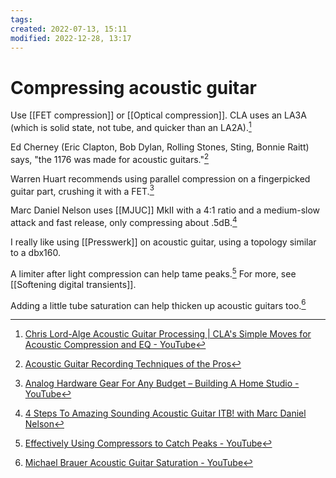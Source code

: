 ```yaml
---
tags: 
created: 2022-07-13, 15:11
modified: 2022-12-28, 13:17
---
```


# Compressing acoustic guitar
Use [[FET compression]] or [[Optical compression]]. CLA uses an LA3A (which is solid state, not tube, and quicker than an LA2A).[^1]

Ed Cherney (Eric Clapton, Bob Dylan, Rolling Stones, Sting, Bonnie Raitt) says, "the 1176 was made for acoustic guitars."[^2]

Warren Huart recommends using parallel compression on a fingerpicked guitar part, crushing it with a FET.[^3]

Marc Daniel Nelson uses [[MJUC]] MkII with a 4:1 ratio and a medium-slow attack and fast release, only compressing about .5dB.[^4]

I really like using [[Presswerk]] on acoustic guitar, using a topology similar to a dbx160.

A limiter after light compression can help tame peaks.[^6] For more, see [[Softening digital transients]].

Adding a little tube saturation can help thicken up acoustic guitars too.[^5]

[^1]: [Chris Lord-Alge Acoustic Guitar Processing | CLA's Simple Moves for Acoustic Compression and EQ - YouTube](https://youtu.be/bUN_bz-0FaA)
[^2]: [Acoustic Guitar Recording Techniques of the Pros](https://www.sweetwater.com/insync/acoustic-guitar-recording-techniques-pros)
[^3]: [Analog Hardware Gear For Any Budget – Building A Home Studio - YouTube](https://youtu.be/Iss9q_ugSpk)
[^4]: [4 Steps To Amazing Sounding Acoustic Guitar ITB! with Marc Daniel Nelson](https://www.youtube.com/watch?v=I-KvirJOKpg)
[^5]: [Michael Brauer Acoustic Guitar Saturation - YouTube](https://www.youtube.com/watch?v=RstylKZM2_w)
[^6]: [Effectively Using Compressors to Catch Peaks - YouTube](https://www.youtube.com/watch?v=7yhLW2BGt_A)